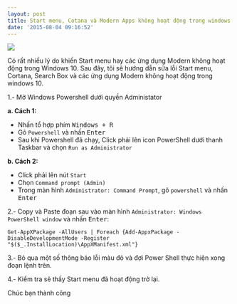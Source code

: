 ```yaml
---
layout: post
title: Start menu, Cotana và Modern Apps không hoạt động trong windows 10
date: '2015-08-04 09:16:52'
---
```


![](/content/images/2015/08/windows_10.jpg)

Có rất nhiều lý do khiến Start menu hay các ứng dụng Modern không hoạt động trong Windows 10. Sau đây, tôi sẽ hướng dẫn sửa lỗi Start menu, Cortana, Search Box và các ứng dụng Modern không hoạt động trong windows 10.

1.- Mở Windows Powershell dưới quyền Administator

**a. Cách 1:**

- Nhấn tổ hợp phím <kbd>Windows + R</kbd>
- Gõ `Powershell` và nhấn <kbd>Enter</kbd>
- Sau khi Powershell đã chạy, Click phải lên icon PowerShell dưới thanh Taskbar và chọn `Run as Administrator `

**b. Cách 2:**

- Click phải lên nút `Start`
- Chọn `Command prompt (Admin)`
- Trong màn hình `Administrator: Command Prompt`, gõ `powershell` và nhấn <kbd>Enter</kbd>

2.- Copy và Paste đoạn sau vào màn hình `Administrator: Windows PowerShell window` và nhấn <kbd>Enter</kbd>:
```
Get-AppXPackage -AllUsers | Foreach {Add-AppxPackage -DisableDevelopmentMode -Register "$($_.InstallLocation)\AppXManifest.xml"}
```

3.- Bỏ qua một số thông báo lỗi màu đỏ và đợi Power Shell thực hiện xong đoạn lệnh trên.

4.- Kiểm tra sẽ thấy Start menu đã hoạt động trở lại.

Chúc bạn thành công

